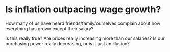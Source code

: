 # Is inflation outpacing wage growth?
How many of us have heard friends/family/ourselves complain about how everything has grown except their salary?

Is this really true? Are prices really increasing more than our salaries? Is our purchasing power really decreasing, or is it just an illusion?
